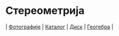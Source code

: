 # Стереометрија

| [Фотографије][1]
| [Каталог][2]
| [Диск][4]
| [Геогебра][5]
|

[1]: https://photos.app.goo.gl/UaXuHXwi2FWVc5nT7 "Фотографије табле"
[2]: https://ndjapic.github.io/zayopa/m8/02-stereometrija/ "Каталог линкова"
[4]: https://drive.google.com/drive/folders/1lLXQHoGM_W4dasGEc0bpm-HY1REssE9L?usp=drive_link "Гугл диск"
[5]: https://www.geogebra.org/m/PHwAtWxK
